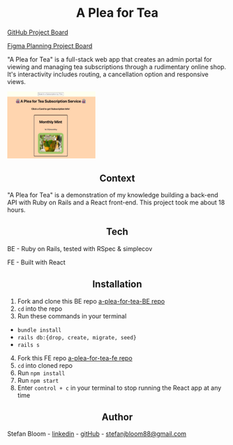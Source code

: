 <h1 align="center"> A Plea for Tea </h1>


[GitHub Project Board](https://github.com/users/stefanjbloom/projects/6/views/1)

[Figma Planning Project Board](https://www.figma.com/board/JvmcRrFbD15GfceepoTn96/teaShop?node-id=0-1&node-type=canvas&t=6IpfXCnRrVl6NuU3-0)

"A Plea for Tea" is a full-stack web app that creates an admin portal for viewing and managing tea subscriptions through a rudimentary online shop. It's interactivity includes routing, a cancellation option and responsive views.

<img src="./public/assets/homescreen.jpeg" alt="Home page view" width="40%">


<h2 align="center"> Context </h2>

"A Plea for Tea" is a demonstration of my knowledge building a back-end API with Ruby on Rails and a React front-end. This project took me about 18 hours.

<h2 align="center"> Tech </h2>

BE - Ruby on Rails, tested with RSpec & simplecov

FE - Built with React

<h2 align="center"> Installation </h2>

1. Fork and clone this BE repo 
[a-plea-for-tea-BE repo](https://github.com/stefanjbloom/a-plea-for-tea-be)
2. `cd` into the repo
2. Run these commands in your terminal
  - `bundle install`
  -  `rails db:{drop, create, migrate, seed}`
  -  `rails s`

4. Fork this FE repo
[a-plea-for-tea-fe repo](https://github.com/stefanjbloom/a-plea-for-tea-fe)
5. `cd` into cloned repo
6. Run `npm install`
7. Run `npm start`
8.  Enter `control + c` in your terminal to stop running the React app at any time


<h2 align="center"> Author </h2>

Stefan Bloom - [linkedin](https://www.linkedin.com/in/stefanjbloom/) - [gitHub](https://github.com/stefanjbloom) - stefanjbloom88@gmail.com

